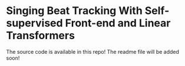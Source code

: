 # Singing Beat Tracking With Self-supervised Front-end and Linear Transformers
The source code is available in this repo!
The readme file will be added soon! 

